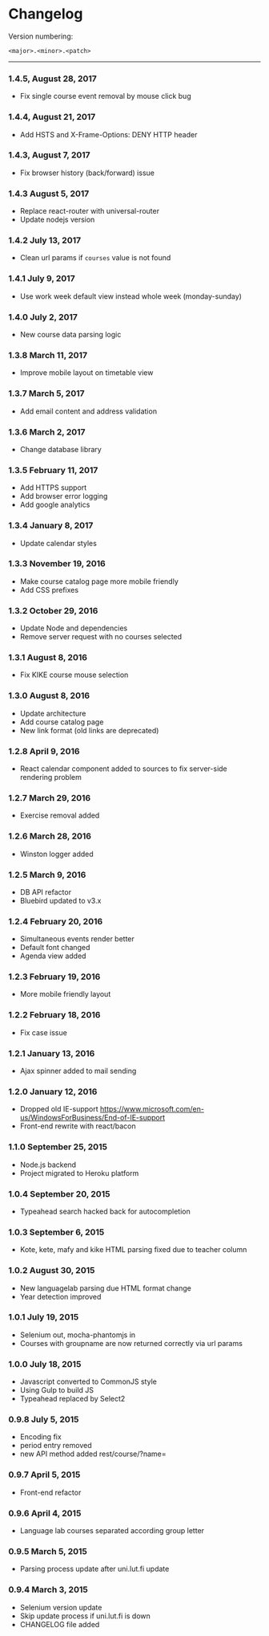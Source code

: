 Changelog
=========

Version numbering:

`<major>.<minor>.<patch>`

---
### 1.4.5, August 28, 2017
* Fix single course event removal by mouse click bug

### 1.4.4, August 21, 2017
* Add HSTS and X-Frame-Options: DENY HTTP header

### 1.4.3, August 7, 2017
* Fix browser history (back/forward) issue

### 1.4.3 August 5, 2017
* Replace react-router with universal-router
* Update nodejs version

### 1.4.2 July 13, 2017
* Clean url params if `courses` value is not found

### 1.4.1 July 9, 2017
* Use work week default view instead whole week (monday-sunday)

### 1.4.0 July 2, 2017
* New course data parsing logic

### 1.3.8 March 11, 2017
* Improve mobile layout on timetable view

### 1.3.7 March 5, 2017
* Add email content and address validation

### 1.3.6 March 2, 2017
* Change database library

### 1.3.5 February 11, 2017
* Add HTTPS support
* Add browser error logging
* Add google analytics

### 1.3.4 January 8, 2017
* Update calendar styles

### 1.3.3 November 19, 2016
* Make course catalog page more mobile friendly
* Add CSS prefixes

### 1.3.2 October 29, 2016
* Update Node and dependencies
* Remove server request with no courses selected

### 1.3.1 August 8, 2016
* Fix KIKE course mouse selection

### 1.3.0 August 8, 2016
* Update architecture
* Add course catalog page
* New link format (old links are deprecated)

### 1.2.8 April 9, 2016
* React calendar component added to sources to fix server-side rendering problem

### 1.2.7 March 29, 2016
* Exercise removal added

### 1.2.6 March 28, 2016
* Winston logger added

### 1.2.5 March 9, 2016
* DB API refactor
* Bluebird updated to v3.x

### 1.2.4 February 20, 2016
* Simultaneous events render better
* Default font changed
* Agenda view added

### 1.2.3 February 19, 2016
* More mobile friendly layout

### 1.2.2 February 18, 2016
* Fix case issue

### 1.2.1 January 13, 2016
* Ajax spinner added to mail sending

### 1.2.0 January 12, 2016

* Dropped old IE-support https://www.microsoft.com/en-us/WindowsForBusiness/End-of-IE-support
* Front-end rewrite with react/bacon

### 1.1.0 September 25, 2015

* Node.js backend
* Project migrated to Heroku platform

### 1.0.4 September 20, 2015

* Typeahead search hacked back for autocompletion

### 1.0.3 September 6, 2015

* Kote, kete, mafy and kike HTML parsing fixed due to teacher column

### 1.0.2 August 30, 2015

* New languagelab parsing due HTML format change
* Year detection improved

### 1.0.1 July 19, 2015

* Selenium out, mocha-phantomjs in
* Courses with groupname are now returned correctly via url params

### 1.0.0 July 18, 2015

* Javascript converted to CommonJS style
* Using Gulp to build JS
* Typeahead replaced by Select2

### 0.9.8 July 5, 2015

* Encoding fix
* period entry removed
* new API method added rest/course/?name=

### 0.9.7 April 5, 2015

* Front-end refactor

### 0.9.6 April 4, 2015

* Language lab courses separated according group letter

### 0.9.5 March 5, 2015

* Parsing process update after uni.lut.fi update

### 0.9.4 March 3, 2015

* Selenium version update
* Skip update process if uni.lut.fi is down
* CHANGELOG file added
